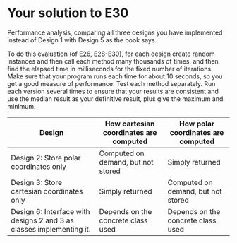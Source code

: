 # Your solution to E30

Performance analysis, comparing all three designs you have implemented
instead of Design 1 with Design 5 as the book says.

To do this evaluation (of E26, E28-E30), for each design create random instances and
then call each method many thousands of times, and then find the elapsed time in milliseconds
for the fixed number of iterations. Make sure that your program runs each time for about
10 seconds, so you get a good measure of performance. Test each method separately.
Run each version several times to ensure that your results are consistent and use
the median result as your definitive result, plus give the maximum and minimum.

| Design | How cartesian coordinates are computed | How polar coordinates are computed |
| --- | --- | --- |
| Design 2: Store polar coordinates only | Computed on demand, but not stored| Simply returned |
| Design 3: Store cartesian coordinates only | Simply returned | Computed on demand, but not stored |
| Design 6: Interface with designs 2 and 3 as classes implementing it. | Depends on the concrete class used | Depends on the concrete class used |
